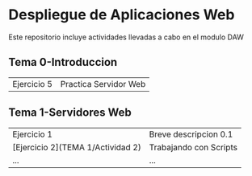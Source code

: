 # Despliegue de Aplicaciones Web
Este repositorio incluye actividades llevadas a cabo en el modulo DAW

## Tema 0-Introduccion

|   |  |
| ------------- | ------------- |
| Ejercicio 5  | Practica Servidor Web |

## Tema 1-Servidores Web

|   |  |
| ------------- | ------------- |
| Ejercicio 1  | Breve descripcion 0.1 |
| [Ejercicio 2](TEMA 1/Actividad 2)| Trabajando con Scripts  |
| ... | ...  |
